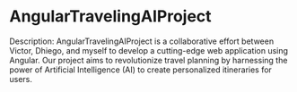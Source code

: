# AngularTravelingAIProject

Description:
AngularTravelingAIProject is a collaborative effort between Victor, Dhiego, and myself to develop a cutting-edge web application using Angular. Our project aims to revolutionize travel planning by harnessing the power of Artificial Intelligence (AI) to create personalized itineraries for users.

